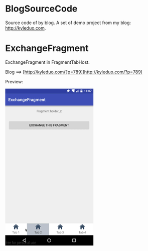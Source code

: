 # BlogSourceCode
Source code of by blog. A set of demo project from my blog: http://kyleduo.com.


ExchangeFragment
===

ExchangeFragment in FragmentTabHost.

Blog ==> [http://kyleduo.com/?p=789](http://kyleduo.com/?p=789)

Preview:

![Preview](./preview/ExchangeFragment.gif)

